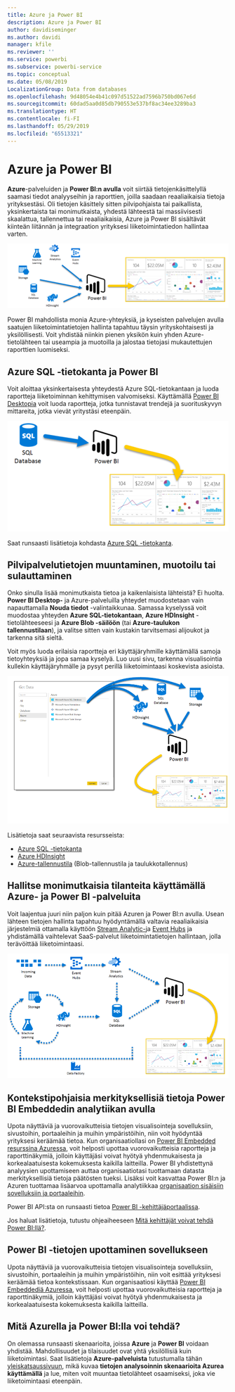 ```yaml
---
title: Azure ja Power BI
description: Azure ja Power BI
author: davidiseminger
ms.author: davidi
manager: kfile
ms.reviewer: ''
ms.service: powerbi
ms.subservice: powerbi-service
ms.topic: conceptual
ms.date: 05/08/2019
LocalizationGroup: Data from databases
ms.openlocfilehash: 9d48054e4b41c097d51522ad7596b750bd067e6d
ms.sourcegitcommit: 60dad5aa0d85db790553e537bf8ac34ee3289ba3
ms.translationtype: HT
ms.contentlocale: fi-FI
ms.lasthandoff: 05/29/2019
ms.locfileid: "65513321"
---
```

# <a name="azure-and-power-bi"></a>Azure ja Power BI

**Azure**-palveluiden ja **Power BI:n avulla** voit siirtää tietojenkäsittelyllä saamasi tiedot analyyseihin ja raporttien, joilla saadaan reaaliaikaisia tietoja yrityksestäsi. Oli tietojen käsittely sitten pilvipohjaista tai paikallista, yksinkertaista tai monimutkaista, yhdestä lähteestä tai massiivisesti skaalattua, tallennettua tai reaaliaikaisia, Azure ja Power BI sisältävät kiinteän liitännän ja integraation yrityksesi liiketoimintatiedon hallintaa varten.

![Azure](media/service-azure-and-power-bi/azure_1.png)

Power BI mahdollista monia Azure-yhteyksiä, ja kyseisten palvelujen avulla saatujen liiketoimintatietojen hallinta tapahtuu täysin yrityskohtaisesti ja yksilöllisesti. Voit yhdistää niinkin pienen yksikön kuin yhden Azure-tietolähteen tai useampia ja muotoilla ja jalostaa tietojasi mukautettujen raporttien luomiseksi.

## <a name="azure-sql-database-and-power-bi"></a>Azure SQL -tietokanta ja Power BI

Voit aloittaa yksinkertaisesta yhteydestä Azure SQL-tietokantaan ja luoda raportteja liiketoiminnan kehittymisen valvomiseksi. Käyttämällä [Power BI Desktopia](desktop-getting-started.md) voit luoda raportteja, jotka tunnistavat trendejä ja suorituskyvyn mittareita, jotka vievät yritystäsi eteenpäin.

![SQL:stä PBI:hin](media/service-azure-and-power-bi/azure_2_sqltopbi.png)

Saat runsaasti lisätietoja kohdasta [Azure SQL -tietokanta](http://azure.microsoft.com/services/sql-database/).

## <a name="transform-shape-and-merge-your-cloud-data"></a>Pilvipalvelutietojen muuntaminen, muotoilu tai sulauttaminen

Onko sinulla lisää monimutkaista tietoa ja kaikenlaisista lähteistä? Ei huolta. **Power BI Desktop-** ja Azure-palveluilla yhteydet muodostetaan vain napauttamalla **Nouda tiedot** -valintaikkunaa. Samassa kyselyssä voit muodostaa yhteyden **Azure SQL-tietokantaan**, **Azure HDInsight** -tietolähteeseesi ja **Azure Blob -säilöön** (tai **Azure-taulukon tallennustilaan**), ja valitse sitten vain kustakin tarvitsemasi alijoukot ja tarkenna sitä sieltä.

Voit myös luoda erilaisia raportteja eri käyttäjäryhmille käyttämällä samoja tietoyhteyksiä ja jopa samaa kyselyä. Luo uusi sivu, tarkenna visualisointia kullekin käyttäjäryhmälle ja pysyt perillä liiketoimintaasi koskevista asioista.

![Useista PBI:hin](media/service-azure-and-power-bi/azure_3_multipletopbi.png)

Lisätietoja saat seuraavista resursseista:

* [Azure SQL -tietokanta](http://azure.microsoft.com/services/sql-database/)
* [Azure HDInsight](http://azure.microsoft.com/services/hdinsight/)
* [Azure-tallennustila](http://azure.microsoft.com/services/storage/) (Blob-tallennustila ja taulukkotallennus)

## <a name="get-complex-and-ahead-using-azure-services-and-power-bi"></a>Hallitse monimutkaisia tilanteita käyttämällä Azure- ja Power BI -palveluita

Voit laajentua juuri niin paljon kuin pitää Azuren ja Power BI:n avulla. Usean lähteen tietojen hallinta tapahtuu hyödyntämällä valtavia reaaliaikaisia järjestelmiä ottamalla käyttöön [Stream Analytic-](http://azure.microsoft.com/services/stream-analytics/)ja [Event Hubs](http://azure.microsoft.com/services/event-hubs/) ja yhdistämällä vaihtelevat SaaS-palvelut liiketoimintatietojen hallintaan, jolla terävöittää liiketoimintaasi.

![Azure Complex](media/service-azure-and-power-bi/azure_4_complex.png)

## <a name="context-insights-with-power-bi-embedded-analytics"></a>Kontekstipohjaisia merkityksellisiä tietoja Power BI Embeddedin analytiikan avulla

Upota näyttäviä ja vuorovaikutteisia tietojen visualisointeja sovelluksiin, sivustoihin, portaaleihin ja muihin ympäristöihin, niin voit hyödyntää yrityksesi keräämää tietoa. Kun organisaatiollasi on [Power BI Embedded resurssina Azuressa](https://azure.microsoft.com/services/power-bi-embedded/), voit helposti upottaa vuorovaikutteisia raportteja ja raporttinäkymiä, jolloin käyttäjäsi voivat hyötyä yhdenmukaisesta ja korkealaatuisesta kokemuksesta kaikilla laitteilla.  Power BI yhdistettynä analyysien upottamiseen auttaa organisaatiotasi tuottamaan datasta merkityksellisiä tietoja päätösten tueksi.  Lisäksi voit kasvattaa Power BI:n ja Azuren tuottamaa lisäarvoa upottamalla analytiikkaa [organisaation sisäisiin sovelluksiin ja portaaleihin](https://powerbi.microsoft.com/developers/embedded-analytics/organization/).

Power BI API:sta on runsaasti tietoa [Power BI -kehittäjäportaalissa](http://dev.powerbi.com).

Jos haluat lisätietoja, tutustu ohjeaiheeseen [Mitä kehittäjät voivat tehdä Power BI:llä?](developer/what-can-you-do.md).

## <a name="embed-your-power-bi-data-within-your-app"></a>Power BI -tietojen upottaminen sovellukseen

Upota näyttäviä ja vuorovaikutteisia tietojen visualisointeja sovelluksiin, sivustoihin, portaaleihin ja muihin ympäristöihin, niin voit esittää yrityksesi keräämää tietoa kontekstissaan. Kun organisaatiosi käyttää [Power BI Embeddediä Azuressa](https://azure.microsoft.com/services/power-bi-embedded/), voit helposti upottaa vuorovaikutteisia raportteja ja raporttinäkymiä, jolloin käyttäjäsi voivat hyötyä yhdenmukaisesta ja korkealaatuisesta kokemuksesta kaikilla laitteilla.

## <a name="what-could-you-do-with-azure-and-power-bi"></a>Mitä Azurella ja Power BI:lla voi tehdä?

On olemassa runsaasti skenaarioita, joissa **Azure** ja **Power BI** voidaan yhdistää. Mahdollisuudet ja tilaisuudet ovat yhtä yksilöllisiä kuin liiketoimintasi. Saat lisätietoja **Azure-palveluista** tutustumalla tähän [yleiskatsaussivuun](https://docs.microsoft.com/azure/machine-learning/team-data-science-process/plan-your-environment), mikä kuvaa **tietojen analysoinnin skenaarioita Azurea käyttämällä** ja lue, miten voit muuntaa tietolähteet osaamiseksi, joka vie liiketoimintaasi eteenpäin.